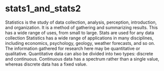 # stats1_and_stats2
Statistics is the study of data collection, analysis, perception, introduction, and organization. It is a method of gathering and summarizing results. This has a wide range of uses, from small to large. Stats are used for any data collection
Statistics has a wide range of applications in many disciplines, including economics, psychology, geology, weather forecasts, and so on. The information gathered for research here may be quantitative or qualitative. Quantitative data can also be divided into two types: discrete and continuous. Continuous data has a spectrum rather than a single value, whereas discrete data has a fixed value.
